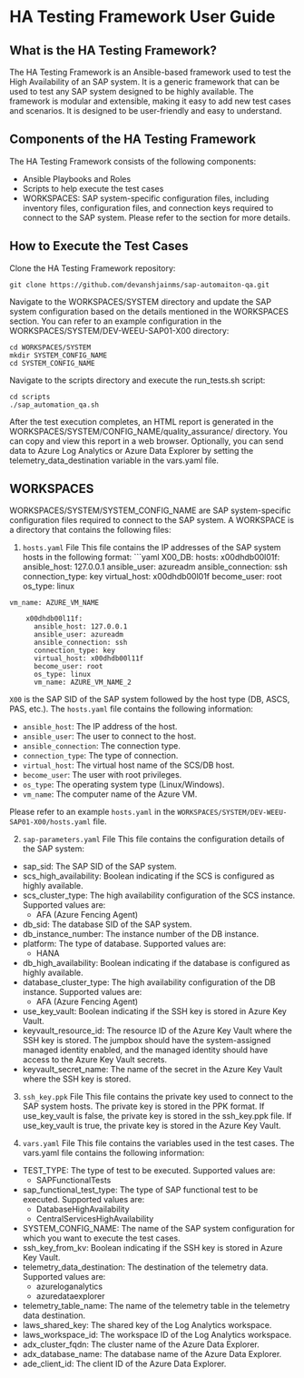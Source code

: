 # HA Testing Framework User Guide
## What is the HA Testing Framework?
The HA Testing Framework is an Ansible-based framework used to test the High Availability of an SAP system. It is a generic framework that can be used to test any SAP system designed to be highly available. The framework is modular and extensible, making it easy to add new test cases and scenarios. It is designed to be user-friendly and easy to understand.

## Components of the HA Testing Framework
The HA Testing Framework consists of the following components:

- Ansible Playbooks and Roles
- Scripts to help execute the test cases
- WORKSPACES: SAP system-specific configuration files, including inventory files, configuration files, and connection keys required to connect to the SAP system. Please refer to the section for more details.

## How to Execute the Test Cases
Clone the HA Testing Framework repository:
```
git clone https://github.com/devanshjainms/sap-automaiton-qa.git
```
Navigate to the WORKSPACES/SYSTEM directory and update the SAP system configuration based on the details mentioned in the WORKSPACES section. You can refer to an example configuration in the WORKSPACES/SYSTEM/DEV-WEEU-SAP01-X00 directory:
```
cd WORKSPACES/SYSTEM
mkdir SYSTEM_CONFIG_NAME
cd SYSTEM_CONFIG_NAME
```
Navigate to the scripts directory and execute the run_tests.sh script:
```
cd scripts
./sap_automation_qa.sh
```
After the test execution completes, an HTML report is generated in the WORKSPACES/SYSTEM/CONFIG_NAME/quality_assurance/ directory. You can copy and view this report in a web browser. Optionally, you can send data to Azure Log Analytics or Azure Data Explorer by setting the telemetry_data_destination variable in the vars.yaml file.


## WORKSPACES
WORKSPACES/SYSTEM/SYSTEM_CONFIG_NAME are SAP system-specific configuration files required to connect to the SAP system. A WORKSPACE is a directory that contains the following files:

1. `hosts.yaml` File
This file contains the IP addresses of the SAP system hosts in the following format: ```yaml X00_DB: hosts: x00dhdb00l01f: ansible_host: 127.0.0.1 ansible_user: azureadm ansible_connection: ssh connection_type: key virtual_host: x00dhdb00l01f become_user: root os_type: linux 
```
vm_name: AZURE_VM_NAME

    x00dhdb00l11f:
      ansible_host: 127.0.0.1
      ansible_user: azureadm
      ansible_connection: ssh
      connection_type: key
      virtual_host: x00dhdb00l11f
      become_user: root
      os_type: linux
      vm_name: AZURE_VM_NAME_2
```
`X00` is the SAP SID of the SAP system followed by the host type (DB, ASCS, PAS, etc.). The `hosts.yaml` file contains the following information:
- `ansible_host`: The IP address of the host.
- `ansible_user`: The user to connect to the host.
- `ansible_connection`: The connection type.
- `connection_type`: The type of connection.
- `virtual_host`: The virtual host name of the SCS/DB host.
- `become_user`: The user with root privileges.
- `os_type`: The operating system type (Linux/Windows).
- `vm_name`: The computer name of the Azure VM.

Please refer to an example `hosts.yaml` in the `WORKSPACES/SYSTEM/DEV-WEEU-SAP01-X00/hosts.yaml` file.

2. `sap-parameters.yaml` File
This file contains the configuration details of the SAP system:

- sap_sid: The SAP SID of the SAP system.
- scs_high_availability: Boolean indicating if the SCS is configured as highly available.
- scs_cluster_type: The high availability configuration of the SCS instance. Supported values are:
  - AFA (Azure Fencing Agent) 
- db_sid: The database SID of the SAP system.
- db_instance_number: The instance number of the DB instance.
- platform: The type of database. Supported values are:
  - HANA
- db_high_availability: Boolean indicating if the database is configured as highly available.
- database_cluster_type: The high availability configuration of the DB instance. Supported values are:
  - AFA (Azure Fencing Agent)
- use_key_vault: Boolean indicating if the SSH key is stored in Azure Key Vault.
- keyvault_resource_id: The resource ID of the Azure Key Vault where the SSH key is stored. The jumpbox should have the system-assigned managed identity enabled, and the managed identity should have access to the Azure Key Vault secrets.
- keyvault_secret_name: The name of the secret in the Azure Key Vault where the SSH key is stored.

3. `ssh_key.ppk` File
This file contains the private key used to connect to the SAP system hosts. The private key is stored in the PPK format. If use_key_vault is false, the private key is stored in the ssh_key.ppk file. If use_key_vault is true, the private key is stored in the Azure Key Vault.

4. `vars.yaml` File
This file contains the variables used in the test cases. The vars.yaml file contains the following information:
- TEST_TYPE: The type of test to be executed. Supported values are:
  - SAPFunctionalTests
- sap_functional_test_type: The type of SAP functional test to be executed. Supported values are:
  - DatabaseHighAvailability
  - CentralServicesHighAvailability
- SYSTEM_CONFIG_NAME: The name of the SAP system configuration for which you want to execute the test cases.
- ssh_key_from_kv: Boolean indicating if the SSH key is stored in Azure Key Vault.
- telemetry_data_destination: The destination of the telemetry data. Supported values are:
  - azureloganalytics
  - azuredataexplorer
- telemetry_table_name: The name of the telemetry table in the telemetry data destination.
- laws_shared_key: The shared key of the Log Analytics workspace.
- laws_workspace_id: The workspace ID of the Log Analytics workspace.
- adx_cluster_fqdn: The cluster name of the Azure Data Explorer.
- adx_database_name: The database name of the Azure Data Explorer.
- ade_client_id: The client ID of the Azure Data Explorer.